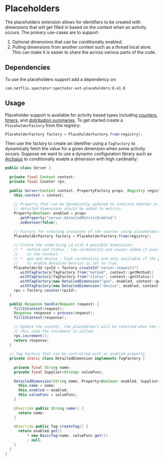 # Placeholders

The placeholders extension allows for identifiers to be created with dimensions that
will get filled in based on the context when an activity occurs. The primary use-cases
are to support:

1. Optional dimensions that can be conditionally enabled.
2. Pulling dimensions from another context such as a thread local store. This can make
   it is easier to share the across various parts of the code.
   
## Dependencies

To use the placeholders support add a dependency on:

```
com.netflix.spectator:spectator-ext-placeholders:0.41.0
```

## Usage

Placeholder support is available for activity based types including
[counters](../intro/counter.md), [timers](../intro/timer.md), and
[distribution summaries](../intro/dist-summary.md). To get started create a
`PlaceholderFactory` from the registry:

```java
PlaceholderFactory factory = PlaceholderFactory.from(registry);
```

Then use the factory to create an identifier using a `TagFactory` to dynamically fetch
the value for a given dimension when some activity occurs. Suppose we want to use a
dynamic configuration library such as [Archaius](https://github.com/Netflix/archaius/tree/2.x)
to conditionally enable a dimension with high cardinality:

```java
public class Server {
  
  private final Context context;
  private final Counter rps;
  
  public Server(Context context, PropertyFactory props, Registry registry) {
    this.context = context;
    
    // Property that can be dynamically updated to indicate whether or not
    // detailed dimensions should be added to metrics.
    Property<Boolean> enabled = props
      .getProperty("server.detailedMetricsEnabled")
      .asBoolean(false);
      
    // Factory for creating instances of the counter using placeholders
    PlaceholderFactory factory = PlaceholderFactory.from(registry);
    
    // Create the underlying id with 4 possible dimensions:
    // *  method and status - low cardinality and always added if available
    //    in the context.
    // *  geo and device - high cardinality and only available if the property
    //    to enable detailed metrics is set to true.
    PlaceholderId rpsId = factory.createId("server.requests")
      .withTagFactory(TagFactory.from("method", context::getMethod))
      .withTagFactory(TagFactory.from("status", context::getStatus))
      .withTagFactory(new DetailedDimension("geo", enabled, context::getGeo))
      .withTagFactory(new DetailedDimension("device", enabled, context::getDevice));
    rps = factory.counter(rpsId);
  }
  
  public Response handle(Request request) {
    fillInContext(request);
    Response response = process(request);
    fillInContext(response);
    
    // Update the counter, the placeholders will be resolved when the activity, in
    // this case the increment is called.
    rps.increment();
    return response;
  }
 
  // Tag factory that can be controlled with an enabled property.
  private static class DetailedDimension implements TagFactory {
    
    private final String name;
    private final Supplier<String> valueFunc;
    
    DetailedDimension(String name, Property<Boolean> enabled, Supplier<String> valueFunc) {
      this.name = name;
      this.enabled = enabled;
      this.valueFunc = valueFunc;
    }
    
    @Override public String name() {
      return name;
    }
    
    @Override public Tag createTag() {
      return enabled.get()
          ? new BasicTag(name, valueFunc.get())
          : null;
    }
  }
}
```


